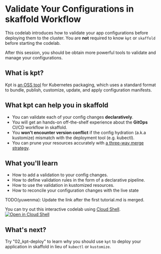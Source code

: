 # Validate Your Configurations in skaffold Workflow

This codelab introduces how to validate your app configurations before deploying them to the cluster. You are **not** required to know `kpt` or `skaffold` before starting the codelab. 

After this session, you should be obtain more powerful tools to validate and manage your configurations.

## What is kpt?

Kpt is [an OSS tool](https://github.com/GoogleContainerTools/kpt) for Kubernetes packaging, which uses a standard format to bundle, publish, customize, update, and apply configuration manifests.

## What kpt can help you in skaffold

-  You can validate each of your config changes **declaratively**.
-  You will get an hands-on off-the-shelf experience about the **GitOps** CI/CD workflow in skaffold.
-  You **won't **encounter** version conflict** if the config hydration (a.k.a kustomize) mismatch with the deployment tool (e.g. kubectl). 
-  You can prune your resources accurately with [a three-way merge strategy](https://kubectl.docs.kubernetes.io/pages/app_management/field_merge_semantics.html). 

## What you'll learn

-  How to add a validation to your config changes. 
-  How to define validation rules in the form of a declarative pipeline.
-  How to use the validation in kustomized resources. 
-  How to reconcile your configuration changes with the live state


TODO(yuwenma): Update the link after the first tutorial.md is merged.

You can try out this interactive codelab using [Cloud Shell](https://cloud.google.com/shell). 
[![Open in Cloud Shell](https://gstatic.com/cloudssh/images/open-btn.png)](https://ssh.cloud.google.com/cloudshell/open?cloudshell_git_repo=https://github.com/yuwenma/skaffold&cloudshell_working_dir=codelab/kpt-101&cloudshell_workspace=codelab/kpt-101&cloudshell_tutorial=tutorial.md)

## What's next?

Try "02_kpt-deploy" to learn why you should use `kpt` to deploy your application in skaffold in lieu of `kubectl` or `kustomize`.


